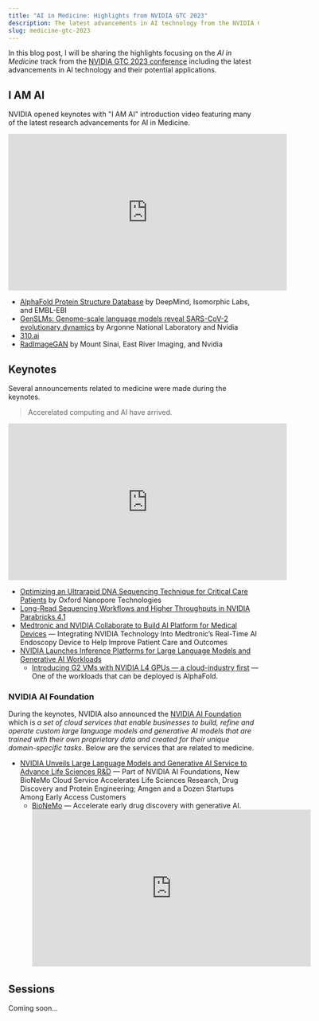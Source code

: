 ```yaml
---
title: "AI in Medicine: Highlights from NVIDIA GTC 2023"
description: The latest advancements in AI technology from the NVIDIA GTC 2023 conference.
slug: medicine-gtc-2023
---
```


In this blog post, I will be sharing the highlights focusing on the _AI in Medicine_ track from the [NVIDIA GTC 2023 conference](https://www.nvidia.com/gtc/) including the latest advancements in AI technology and their potential applications.

## I AM AI

NVIDIA opened keynotes with "I AM AI" introduction video featuring many of the latest research advancements for AI in Medicine.

<iframe width="560" height="315" src="https://www.youtube.com/embed/sxHFDKwJGGo" title="YouTube video player" frameborder="0" allow="accelerometer; autoplay; clipboard-write; encrypted-media; gyroscope; picture-in-picture; web-share" allowfullscreen></iframe>

- [AlphaFold Protein Structure Database](https://alphafold.ebi.ac.uk/) by DeepMind, Isomorphic Labs, and EMBL-EBI
- [GenSLMs: Genome-scale language models reveal SARS-CoV-2 evolutionary dynamics](https://www.biorxiv.org/content/10.1101/2022.10.10.511571v1) by Argonne National Laboratory and Nvidia
- [310.ai](https://310.ai/)
- [RadImageGAN](https://www.linkedin.com/posts/mehrzads_radimagegan-multi-modal-generative-ai-for-activity-7037611230877913088-UvRa/) by Mount Sinai, East River Imaging, and Nvidia

## Keynotes

Several announcements related to medicine were made during the keynotes.

> Accerelated computing and AI have arrived.

<iframe width="560" height="315" src="https://www.youtube.com/embed/DiGB5uAYKAg" title="YouTube video player" frameborder="0" allow="accelerometer; autoplay; clipboard-write; encrypted-media; gyroscope; picture-in-picture; web-share" allowfullscreen></iframe>

- [Optimizing an Ultrarapid DNA Sequencing Technique for Critical Care Patients](https://www.youtube.com/watch?v=dnKJTaYoAh8) by Oxford Nanopore Technologies
- [Long-Read Sequencing Workflows and Higher Throughputs in NVIDIA Parabricks 4.1](https://developer.nvidia.com/blog/long-read-sequencing-workflows-and-higher-throughputs-in-nvidia-parabricks-4-1/)
- [Medtronic and NVIDIA Collaborate to Build AI Platform for Medical Devices](https://nvidianews.nvidia.com/news/medtronic-and-nvidia-collaborate-to-build-ai-platform-for-medical-devices) — Integrating NVIDIA Technology Into Medtronic’s Real-Time AI Endoscopy Device to Help Improve Patient Care and Outcomes
- [NVIDIA Launches Inference Platforms for Large Language Models and Generative AI Workloads](https://nvidianews.nvidia.com/news/nvidia-launches-inference-platforms-for-large-language-models-and-generative-ai-workloads)
  - [Introducing G2 VMs with NVIDIA L4 GPUs — a cloud-industry first](https://cloud.google.com/blog/products/compute/introducing-g2-vms-with-nvidia-l4-gpus) — One of the workloads that can be deployed is AlphaFold.

### NVIDIA AI Foundation

During the keynotes, NVIDIA also announced the [NVIDIA AI Foundation](https://nvidianews.nvidia.com/news/nvidia-brings-generative-ai-to-worlds-enterprises-with-cloud-services-for-creating-large-language-and-visual-models) which is _a set of cloud services that enable businesses to build, refine and operate custom large language models and generative AI models that are trained with their own proprietary data and created for their unique domain-specific tasks_. Below are the services that are related to medicine.

- [NVIDIA Unveils Large Language Models and Generative AI Service to Advance Life Sciences R&D](https://nvidianews.nvidia.com/news/nvidia-unveils-large-language-models-and-generative-ai-services-to-advance-life-sciences-r-d) — Part of NVIDIA AI Foundations, New BioNeMo Cloud Service Accelerates Life Sciences Research, Drug Discovery and Protein Engineering; Amgen and a Dozen Startups Among Early Access Customers
  - [BioNeMo](https://www.nvidia.com/en-us/gpu-cloud/bionemo/) — Accelerate early drug discovery with generative AI.
    <iframe width="560" height="315" src="https://www.youtube.com/embed/GNL1z7hnj4w" title="YouTube video player" frameborder="0" allow="accelerometer; autoplay; clipboard-write; encrypted-media; gyroscope; picture-in-picture; web-share" allowfullscreen></iframe>

## Sessions

Coming soon...
